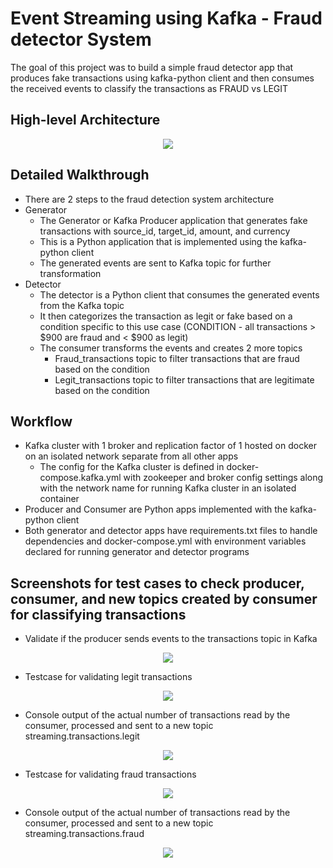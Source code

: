 # Event Streaming using Kafka - Fraud detector System

The goal of this project was to build a simple fraud detector app that produces fake transactions using kafka-python client and then consumes the received events to classify the transactions as FRAUD vs LEGIT

## High-level Architecture

<p align="center">
  <img src="https://github.com/meetapandit/kafka_fraud_detector_system/assets/15186489/1c2b7bcc-88f7-4d4a-9a41-6c5b41156c14"> 
</p>

## Detailed Walkthrough
- There are 2 steps to the fraud detection system architecture
- Generator
  - The Generator or Kafka Producer application that generates fake transactions with source_id, target_id, amount, and currency
  - This is a Python application that is implemented using the kafka-python client
  - The generated events are sent to Kafka topic for further transformation
- Detector
    - The detector is a Python client that consumes the generated events from the Kafka topic
    - It then categorizes the transaction as legit or fake based on a condition specific to this use case (CONDITION - all transactions > $900 are fraud and < $900 as legit)
    - The consumer transforms the events and creates 2 more topics
      - Fraud_transactions topic to filter transactions that are fraud based on the condition
      - Legit_transactions topic to filter transactions that are legitimate based on the condition

## Workflow
- Kafka cluster with 1 broker and replication factor of 1 hosted on docker on an isolated network separate from all other apps
  - The config for the Kafka cluster is defined in docker-compose.kafka.yml with zookeeper and broker config settings along with the network name for running Kafka cluster in an isolated container
- Producer and Consumer are Python apps implemented with the kafka-python client
- Both generator and detector apps have requirements.txt files to handle dependencies and docker-compose.yml with environment variables declared for running generator and detector programs

## Screenshots for test cases to check producer, consumer, and new topics created by consumer for classifying transactions

- Validate if the producer sends events to the transactions topic in Kafka
<p align="center"> 
  <img src="https://github.com/meetapandit/kafka_fraud_detector_system/assets/15186489/85040c27-9f2c-489f-9022-5a2d26af648e"> 
</p>

- Testcase for validating legit transactions
<p align="center"> 
  <img src="https://github.com/meetapandit/kafka_fraud_detector_system/assets/15186489/7120b9e8-08d3-445c-9a6b-9c4bec7a522b">
</p>

- Console output of the actual number of transactions read by the consumer, processed and sent to a new topic streaming.transactions.legit
<p align="center"> 
  <img src="https://github.com/meetapandit/kafka_fraud_detector_system/assets/15186489/aa259bf4-7aad-497e-aee9-fb0603e07b7b">
</p>

- Testcase for validating fraud transactions
<p align="center"> 
  <img src="https://github.com/meetapandit/kafka_fraud_detector_system/assets/15186489/2dcfcfa8-ae3f-49b4-9710-b8bdb78ea01e">
</p>

- Console output of the actual number of transactions read by the consumer, processed and sent to a new topic streaming.transactions.fraud
<p align="center"> 
  <img src="https://github.com/meetapandit/kafka_fraud_detector_system/assets/15186489/ca0fea4f-1fb2-481c-bf4e-768fdc33cedd">
</p>

